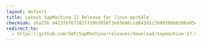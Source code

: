 ```yaml
---
layout: default
title: Latest SapMachine 17 Release for linux-ppc64le
checksum: sha256 4423f6f67182f739bf656f3e03d86ccd843d1c2690186b0306a954b4586fb1de
redirect_to:
  - https://github.com/SAP/SapMachine/releases/download/sapmachine-17.0.12/sapmachine-jdk-17.0.12_linux-ppc64le_bin.tar.gz
---
```

